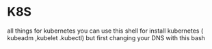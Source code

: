 # K8S
all things for kubernetes 
you can use this shell for install kubernetes ( kubeadm ,kubelet .kubectl)
but first changing your DNS with this bash 
